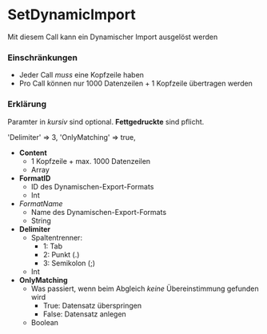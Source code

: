 # SetDynamicImport

Mit diesem Call kann ein Dynamischer Import ausgelöst werden

### Einschränkungen
* Jeder Call _muss_ eine Kopfzeile haben
* Pro Call können nur 1000 Datenzeilen + 1 Kopfzeile übertragen werden

### Erklärung
Paramter in *kursiv* sind optional. __Fettgedruckte__ sind pflicht.

'Delimiter' => 3,
'OnlyMatching' => true,

* __Content__
   * 1 Kopfzeile + max. 1000 Datenzeilen
   * Array
* __FormatID__
   * ID des Dynamischen-Export-Formats
   * Int
* *FormatName*
   * Name des Dynamischen-Export-Formats
   * String
* __Delimiter__
	* Spaltentrenner:
		* 1: Tab
		* 2: Punkt (.)
		* 3: Semikolon (;)
   * Int
* __OnlyMatching__
	* Was passiert, wenn beim Abgleich *keine* Übereinstimmung gefunden wird
		* True: Datensatz überspringen
		* False: Datensatz anlegen
   * Boolean


